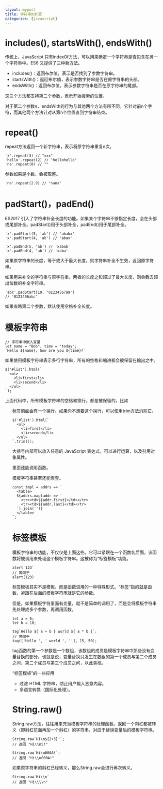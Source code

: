 ```yaml
---
layout: mypost
title: 字符串的扩展
categories: [javascript]
---
```


# includes(), startsWith(), endsWith()

传统上，JavaScript 只有indexOf方法，可以用来确定一个字符串是否包含在另一个字符串中。ES6 又提供了三种新方法。

- includes()：返回布尔值，表示是否找到了参数字符串。
- startsWith()：返回布尔值，表示参数字符串是否在原字符串的头部。
- endsWith()：返回布尔值，表示参数字符串是否在原字符串的尾部。

这三个方法都支持第二个参数，表示开始搜索的位置。

对于第二个参数n，endsWith的行为与其他两个方法有所不同。它针对前n个字符，而其他两个方法针对从第n个位置直到字符串结束。


# repeat()

repeat方法返回一个新字符串，表示将原字符串重复n次。
```
'x'.repeat(3) // "xxx"
'hello'.repeat(2) // "hellohello"
'na'.repeat(0) // ""
```
参数如果是小数，会被取整。
```
'na'.repeat(2.9) // "nana"
```

# padStart()，padEnd()

ES2017 引入了字符串补全长度的功能。如果某个字符串不够指定长度，会在头部或尾部补全。padStart()用于头部补全，padEnd()用于尾部补全。
```
'x'.padStart(5, 'ab') // 'ababx'
'x'.padStart(4, 'ab') // 'abax'

'x'.padEnd(5, 'ab') // 'xabab'
'x'.padEnd(4, 'ab') // 'xaba'
```

如果原字符串的长度，等于或大于最大长度，则字符串补全不生效，返回原字符串。

如果用来补全的字符串与原字符串，两者的长度之和超过了最大长度，则会截去超出位数的补全字符串。
```
'abc'.padStart(10, '0123456789')
// '0123456abc'
```

如果省略第二个参数，默认使用空格补全长度。


# 模板字符串

```
// 字符串中嵌入变量
let name = "Bob", time = "today";
`Hello ${name}, how are you ${time}?`
```

如果使用模板字符串表示多行字符串，所有的空格和缩进都会被保留在输出之中。
```
$('#list').html(`
  <ul>
    <li>first</li>
    <li>second</li>
  </ul>
`);
```
上面代码中，所有模板字符串的空格和换行，都是被保留的，比如<ul>标签前面会有一个换行。如果你不想要这个换行，可以使用trim方法消除它。
```
$('#list').html(`
  <ul>
    <li>first</li>
    <li>second</li>
  </ul>
`.trim());
```

大括号内部可以放入任意的 JavaScript 表达式，可以进行运算，以及引用对象属性。

里面还能调用函数。

模板字符串甚至还能嵌套。
```
const tmpl = addrs => `
  <table>
  ${addrs.map(addr => `
    <tr><td>${addr.first}</td></tr>
    <tr><td>${addr.last}</td></tr>
  `).join('')}
  </table>
`;
```


# 标签模板

模板字符串的功能，不仅仅是上面这些。它可以紧跟在一个函数名后面，该函数将被调用来处理这个模板字符串。这被称为“标签模板”功能。

```
alert`123`
// 等同于
alert(123)
```

标签模板其实不是模板，而是函数调用的一种特殊形式。“标签”指的就是函数，紧跟在后面的模板字符串就是它的参数。

但是，如果模板字符里面有变量，就不是简单的调用了，而是会将模板字符串先处理成多个参数，再调用函数。
```
let a = 5;
let b = 10;

tag`Hello ${ a + b } world ${ a * b }`;
// 等同于
tag(['Hello ', ' world ', ''], 15, 50);
```

tag函数的第一个参数是一个数组，该数组的成员是模板字符串中那些没有变量替换的部分，也就是说，变量替换只发生在数组的第一个成员与第二个成员之间、第二个成员与第三个成员之间，以此类推。

“标签模板”的一些应用

- 过滤 HTML 字符串，防止用户输入恶意内容。
- 多语言转换（国际化处理）。


# String.raw()

String.raw方法，往往用来充当模板字符串的处理函数，返回一个斜杠都被转义（即斜杠前面再加一个斜杠）的字符串，对应于替换变量后的模板字符串。
```
String.raw`Hi\n${2+3}!`;
// 返回 "Hi\\n5!"

String.raw`Hi\u000A!`;
// 返回 "Hi\\u000A!"
```
如果原字符串的斜杠已经转义，那么String.raw会进行再次转义。
```
String.raw`Hi\\n`
// 返回 "Hi\\\\n"
```

